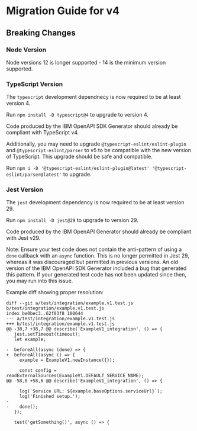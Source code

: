 # Migration Guide for v4

## Breaking Changes

### Node Version
Node versions 12 is longer supported - 14 is the minimum version supported.

### TypeScript Version
The `typescript` development dependnecy is now required to be at least version 4.

Run `npm install -D typescript@4` to upgrade to version 4.

Code produced by the IBM OpenAPI SDK Generator should already be compliant with TypeScript v4.

Additionally, you may need to upgrade `@typescript-eslint/eslint-plugin` and `@typescript-eslint/parser` to
v5 to be compatible with the new version of TypeScript. This upgrade should be safe and compatible.

Run `npm i -D '@typescript-eslint/eslint-plugin@latest' '@typescript-eslint/parser@latest'` to upgrade.

### Jest Version
The `jest` development dependency is now required to be at least version 29.

Run `npm install -D jest@29` to upgrade to version 29.

Code produced by the IBM OpenAPI Generator should already be compliant with Jest v29.

Note: Ensure your test code does not contain the anti-pattern of using a `done` callback with an `async` function.
This is no longer permitted in Jest 29, whereas it was discouraged but permitted in previous versions. An old version of the IBM OpenAPI SDK Generator included a bug that generated this pattern. If your generated test code has not been updated since then, you may run into this issue.

Example diff showing proper resolution:
```
diff --git a/test/integration/example.v1.test.js b/test/integration/example.v1.test.js
index be0bec3..62f03f8 100644
--- a/test/integration/example.v1.test.js
+++ b/test/integration/example.v1.test.js
@@ -38,7 +38,7 @@ describe('ExampleV1_integration', () => {
   jest.setTimeout(timeout);
   let example;
 
-  beforeAll(async (done) => {
+  beforeAll(async () => {
     example = ExampleV1.newInstance({});
 
     const config = readExternalSources(ExampleV1.DEFAULT_SERVICE_NAME);
@@ -58,8 +58,6 @@ describe('ExampleV1_integration', () => {
 
     log(`Service URL: ${example.baseOptions.serviceUrl}`);
     log('Finished setup.');
-
-    done();
   });
 
   test('getSomething()', async () => {
```
